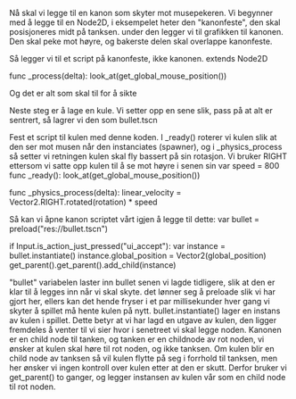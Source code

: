 Nå skal vi legge til en kanon som skyter mot musepekeren. Vi begynner med å legge til en Node2D, i eksempelet heter den "kanonfeste", den skal posisjoneres midt på tanksen. under den legger vi til grafikken til kanonen. Den skal peke mot høyre, og bakerste delen skal overlappe kanonfeste.


Så legger vi til et script på kanonfeste, ikke kanonen. 
extends Node2D

func _process(delta):
look_at(get_global_mouse_position())

Og det er alt som skal til for å sikte


Neste steg er å lage en kule. Vi setter opp en sene slik, pass på at alt er sentrert, så lagrer vi den som bullet.tscn


Fest et script til kulen med denne koden. I _ready() roterer vi kulen slik at den ser mot musen når den instanciates (spawner), og i _physics_process så setter vi retningen kulen skal fly bassert på sin rotasjon. Vi bruker RIGHT ettersom vi satte opp kulen til å se mot høyre i senen sin
var speed = 800
func _ready():
  look_at(get_global_mouse_position())

func _physics_process(delta):
  linear_velocity = Vector2.RIGHT.rotated(rotation) * speed

 Så kan vi åpne kanon scriptet vårt igjen å legge til dette:
var bullet = preload("res://bullet.tscn")

if Input.is_action_just_pressed("ui_accept"):
  var instance = bullet.instantiate()
  instance.global_position = Vector2(global_position)
  get_parent().get_parent().add_child(instance)

"bullet" variabelen laster inn bullet senen vi lagde tidligere, slik at den er klar til å legges inn når vi skal skyte. det lønner seg å preloade slik vi har gjort her, ellers kan det hende fryser i et par millisekunder hver gang vi skyter å spillet må hente kulen på nytt. bullet.instantiate() lager en instans av kulen i spillet. Dette betyr at vi har lagd en utgave av kulen, den ligger fremdeles å venter til vi sier hvor i senetreet vi skal legge noden. Kanonen er en child node til tanken, og tanken er en childnode av rot noden, vi ønsker at kulen skal høre til rot noden, og ikke tanksen. Om kulen blir en child node av tanksen så vil kulen flytte på seg i forrhold til tanksen, men her ønsker vi ingen kontroll over kulen etter at den er skutt. Derfor bruker vi get_parent() to ganger, og legger instansen av kulen vår som en child node til rot noden.










